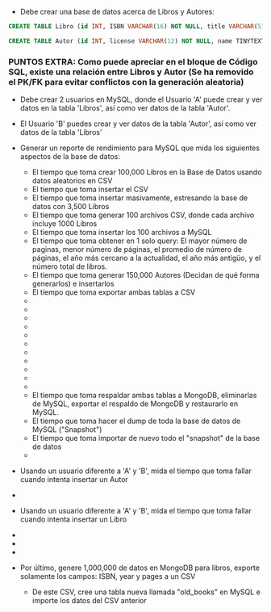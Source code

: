 * Debe crear una base de datos acerca de Libros y Autores:

```sql
CREATE TABLE Libro (id INT, ISBN VARCHAR(16) NOT NULL, title VARCHAR(512) NOT NULL, autor_license VARCHAR(12), FOREIGN KEY (autor_license) REFERENCES Autor(license), editorial TINYTEXT, pages SMALLINT, year SMALLINT NOT NULL, genre TINYTEXT, language TINYTEXT NOT NULL, format TINYTEXT, sinopsis TEXT, content TEXT);
```

```sql
CREATE TABLE Autor (id INT, license VARCHAR(12) NOT NULL, name TINYTEXT NOT NULL, lastName TINYTEXT, secondLastName TINYTEXT, year SMALLINT);
```

### PUNTOS EXTRA: Como puede apreciar en el bloque de Código SQL, existe una relación entre Libros y Autor (Se ha removido el PK/FK para evitar conflictos con la generación aleatoria)

* Debe crear 2 usuarios en MySQL, donde el Usuario 'A' puede crear y ver datos en la tabla 'Libros', así como ver datos de la tabla 'Autor'.
* El Usuario 'B' puedes crear y ver datos de la tabla 'Autor', así como ver datos de la tabla 'Libros'
* Generar un reporte de rendimiento para MySQL que mida los siguientes aspectos de la base de datos:
  - El tiempo que toma crear 100,000 Libros en la Base de Datos usando datos aleatorios en CSV
  - El tiempo que toma insertar el CSV
  - El tiempo que toma insertar masivamente, estresando la base de datos con 3,500 Libros
  - El tiempo que toma generar 100 archivos CSV, donde cada archivo incluye 1000 Libros
  - El tiempo que toma insertar los 100 archivos a MySQL
  - El tiempo que toma obtener en 1 solo query: El mayor número de paginas, menor número de páginas, el promedio de número de páginas, el año más cercano a la actualidad, el año más antigüo, y el número total de libros.
  - El tiempo que toma generar 150,000 Autores (Decidan de qué forma generarlos) e insertarlos
  - El tiempo que toma exportar ambas tablas a CSV
  -
  -
  -
  -
  -
  -
  -
  -
  -
  -
  -
  - El tiempo que toma respaldar ambas tablas a MongoDB, eliminarlas de MySQL, exportar el respaldo de MongoDB y restaurarlo en MySQL.
  - El tiempo que toma hacer el dump de toda la base de datos de MySQL ("Snapshot")
  - El tiempo que toma importar de nuevo todo el "snapshot" de la base de datos
  -


* Usando un usuario diferente a 'A' y 'B', mida el tiempo que toma fallar cuando intenta insertar un Autor
*
* Usando un usuario diferente a 'A' y 'B', mida el tiempo que toma fallar cuando intenta insertar un Libro
*
*
*
* Por último, genere 1,000,000 de datos en MongoDB para libros, exporte solamente los campos: ISBN, year y pages a un CSV
  - De este CSV, cree una tabla nueva llamada "old_books" en MySQL e importe los datos del CSV anterior

